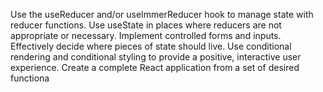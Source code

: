 Use the useReducer and/or useImmerReducer hook to manage state with reducer functions.
Use useState in places where reducers are not appropriate or necessary.
Implement controlled forms and inputs.
Effectively decide where pieces of state should live.
Use conditional rendering and conditional styling to provide a positive, interactive user experience.
Create a complete React application from a set of desired functiona
